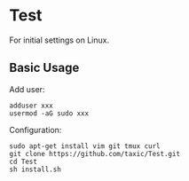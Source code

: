 # Test
For initial settings on Linux.

## Basic Usage
Add user:
```
adduser xxx
usermod -aG sudo xxx
```

Configuration:
```
sudo apt-get install vim git tmux curl
git clone https://github.com/taxic/Test.git
cd Test
sh install.sh
```
